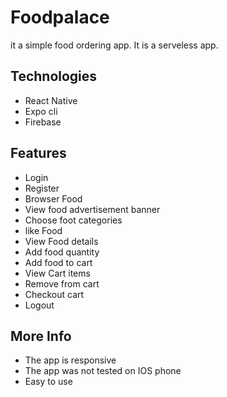 # Foodpalace
it a simple food ordering app. It is a serveless app.
## Technologies
- React Native
- Expo cli
- Firebase

## Features
- Login
- Register
- Browser Food
- View food advertisement banner
- Choose foot categories
- like Food
- View Food details
- Add food quantity
- Add food to cart
- View Cart items
- Remove from cart
- Checkout cart
- Logout

## More Info
- The app  is responsive
- The app was not tested on IOS phone
- Easy to use
  
